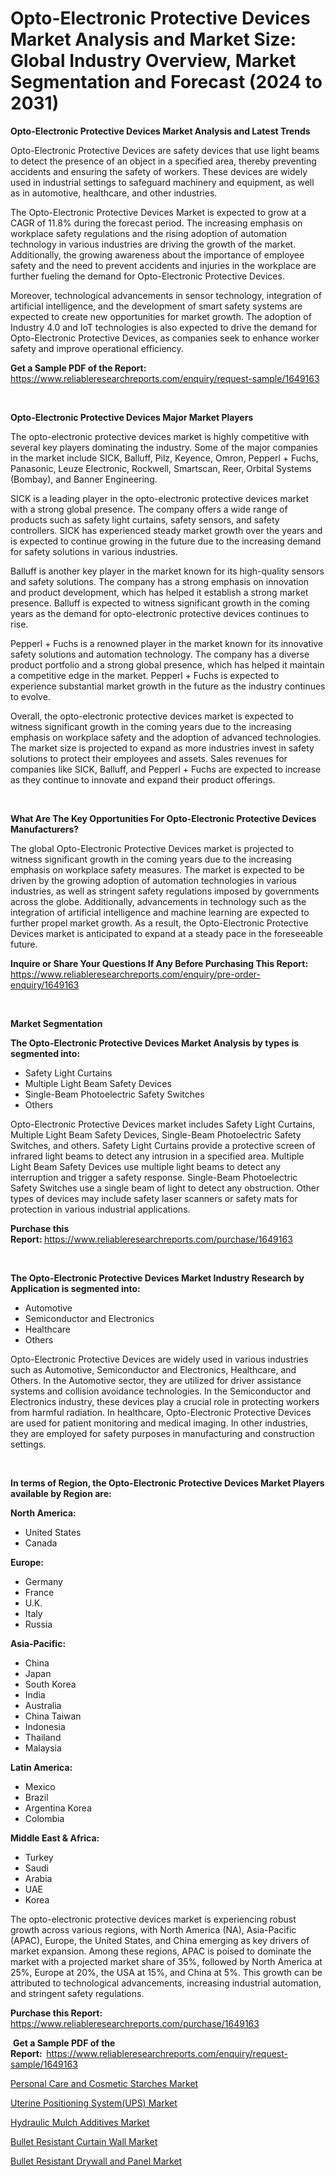 <p><h1>Opto-Electronic Protective Devices Market Analysis and Market Size: Global Industry Overview, Market Segmentation and Forecast (2024 to 2031)</h1></p><p><strong>Opto-Electronic Protective Devices Market Analysis and Latest Trends</strong></p>
<p><p>Opto-Electronic Protective Devices are safety devices that use light beams to detect the presence of an object in a specified area, thereby preventing accidents and ensuring the safety of workers. These devices are widely used in industrial settings to safeguard machinery and equipment, as well as in automotive, healthcare, and other industries.</p><p>The Opto-Electronic Protective Devices Market is expected to grow at a CAGR of 11.8% during the forecast period. The increasing emphasis on workplace safety regulations and the rising adoption of automation technology in various industries are driving the growth of the market. Additionally, the growing awareness about the importance of employee safety and the need to prevent accidents and injuries in the workplace are further fueling the demand for Opto-Electronic Protective Devices.</p><p>Moreover, technological advancements in sensor technology, integration of artificial intelligence, and the development of smart safety systems are expected to create new opportunities for market growth. The adoption of Industry 4.0 and IoT technologies is also expected to drive the demand for Opto-Electronic Protective Devices, as companies seek to enhance worker safety and improve operational efficiency.</p></p>
<p><strong>Get a Sample PDF of the Report:&nbsp;</strong> <a href="https://www.reliableresearchreports.com/enquiry/request-sample/1649163">https://www.reliableresearchreports.com/enquiry/request-sample/1649163</a></p>
<p>&nbsp;</p>
<p><strong>Opto-Electronic Protective Devices Major Market Players</strong></p>
<p><p>The opto-electronic protective devices market is highly competitive with several key players dominating the industry. Some of the major companies in the market include SICK, Balluff, Pilz, Keyence, Omron, Pepperl + Fuchs, Panasonic, Leuze Electronic, Rockwell, Smartscan, Reer, Orbital Systems (Bombay), and Banner Engineering.</p><p>SICK is a leading player in the opto-electronic protective devices market with a strong global presence. The company offers a wide range of products such as safety light curtains, safety sensors, and safety controllers. SICK has experienced steady market growth over the years and is expected to continue growing in the future due to the increasing demand for safety solutions in various industries.</p><p>Balluff is another key player in the market known for its high-quality sensors and safety solutions. The company has a strong emphasis on innovation and product development, which has helped it establish a strong market presence. Balluff is expected to witness significant growth in the coming years as the demand for opto-electronic protective devices continues to rise.</p><p>Pepperl + Fuchs is a renowned player in the market known for its innovative safety solutions and automation technology. The company has a diverse product portfolio and a strong global presence, which has helped it maintain a competitive edge in the market. Pepperl + Fuchs is expected to experience substantial market growth in the future as the industry continues to evolve.</p><p>Overall, the opto-electronic protective devices market is expected to witness significant growth in the coming years due to the increasing emphasis on workplace safety and the adoption of advanced technologies. The market size is projected to expand as more industries invest in safety solutions to protect their employees and assets. Sales revenues for companies like SICK, Balluff, and Pepperl + Fuchs are expected to increase as they continue to innovate and expand their product offerings.</p></p>
<p>&nbsp;</p>
<p><strong>What Are The Key Opportunities For Opto-Electronic Protective Devices Manufacturers?</strong></p>
<p><p>The global Opto-Electronic Protective Devices market is projected to witness significant growth in the coming years due to the increasing emphasis on workplace safety measures. The market is expected to be driven by the growing adoption of automation technologies in various industries, as well as stringent safety regulations imposed by governments across the globe. Additionally, advancements in technology such as the integration of artificial intelligence and machine learning are expected to further propel market growth. As a result, the Opto-Electronic Protective Devices market is anticipated to expand at a steady pace in the foreseeable future.</p></p>
<p><strong>Inquire or Share Your Questions If Any Before Purchasing This Report:</strong> <a href="https://www.reliableresearchreports.com/enquiry/pre-order-enquiry/1649163">https://www.reliableresearchreports.com/enquiry/pre-order-enquiry/1649163</a></p>
<p>&nbsp;</p>
<p><strong>Market Segmentation</strong></p>
<p><strong>The Opto-Electronic Protective Devices Market Analysis by types is segmented into:</strong></p>
<p><ul><li>Safety Light Curtains</li><li>Multiple Light Beam Safety Devices</li><li>Single-Beam Photoelectric Safety Switches</li><li>Others</li></ul></p>
<p><p>Opto-Electronic Protective Devices market includes Safety Light Curtains, Multiple Light Beam Safety Devices, Single-Beam Photoelectric Safety Switches, and others. Safety Light Curtains provide a protective screen of infrared light beams to detect any intrusion in a specified area. Multiple Light Beam Safety Devices use multiple light beams to detect any interruption and trigger a safety response. Single-Beam Photoelectric Safety Switches use a single beam of light to detect any obstruction. Other types of devices may include safety laser scanners or safety mats for protection in various industrial applications.</p></p>
<p><strong>Purchase this Report:&nbsp;</strong><a href="https://www.reliableresearchreports.com/purchase/1649163">https://www.reliableresearchreports.com/purchase/1649163</a></p>
<p>&nbsp;</p>
<p><strong>The Opto-Electronic Protective Devices Market Industry Research by Application is segmented into:</strong></p>
<p><ul><li>Automotive</li><li>Semiconductor and Electronics</li><li>Healthcare</li><li>Others</li></ul></p>
<p><p>Opto-Electronic Protective Devices are widely used in various industries such as Automotive, Semiconductor and Electronics, Healthcare, and Others. In the Automotive sector, they are utilized for driver assistance systems and collision avoidance technologies. In the Semiconductor and Electronics industry, these devices play a crucial role in protecting workers from harmful radiation. In healthcare, Opto-Electronic Protective Devices are used for patient monitoring and medical imaging. In other industries, they are employed for safety purposes in manufacturing and construction settings.</p></p>
<p>&nbsp;</p>
<p><strong>In terms of Region, the Opto-Electronic Protective Devices Market Players available by Region are:</strong></p>
<p>
    <p> <strong> North America: </strong>
        <ul>
            <li>United States</li>
            <li>Canada</li>
        </ul>
        </p> 
    <p> <strong> Europe: </strong>
        <ul>
            <li>Germany</li>
            <li>France</li>
            <li>U.K.</li>
            <li>Italy</li>
            <li>Russia</li>
        </ul>
        </p> 
    <p> <strong> Asia-Pacific: </strong>
        <ul>
            <li>China</li>
            <li>Japan</li>
            <li>South Korea</li>
            <li>India</li>
            <li>Australia</li>
            <li>China Taiwan</li>
            <li>Indonesia</li>
            <li>Thailand</li>
            <li>Malaysia</li>
        </ul>
        </p> 
    <p> <strong> Latin America: </strong>
        <ul>
            <li>Mexico</li>
            <li>Brazil</li>
            <li>Argentina Korea</li>
            <li>Colombia</li>
        </ul>
        </p> 
    <p> <strong> Middle East & Africa: </strong>
        <ul>
            <li>Turkey</li>
            <li>Saudi</li>
            <li>Arabia</li>
            <li>UAE</li>
            <li>Korea</li>
        </ul>
    </p>
    </p>
<p><p>The opto-electronic protective devices market is experiencing robust growth across various regions, with North America (NA), Asia-Pacific (APAC), Europe, the United States, and China emerging as key drivers of market expansion. Among these regions, APAC is poised to dominate the market with a projected market share of 35%, followed by North America at 25%, Europe at 20%, the USA at 15%, and China at 5%. This growth can be attributed to technological advancements, increasing industrial automation, and stringent safety regulations.</p></p>
<p><strong>Purchase this Report: </strong><a href="https://www.reliableresearchreports.com/purchase/1649163">https://www.reliableresearchreports.com/purchase/1649163</a></p>
<p>&nbsp;<strong>Get a Sample PDF of the Report:&nbsp;&nbsp;</strong><a href="https://www.reliableresearchreports.com/enquiry/request-sample/1649163">https://www.reliableresearchreports.com/enquiry/request-sample/1649163</a></p>
<p><strong></strong></p>
<p><p><a href="https://github.com/luckyshygirl/Market-Research-Report-List-3/blob/main/personal-care-and-cosmetic-starches-market.md">Personal Care and Cosmetic Starches Market</a></p><p><a href="https://github.com/JameTravis/Market-Research-Report-List-3/blob/main/uterine-positioning-systemups-market.md">Uterine Positioning System(UPS) Market</a></p><p><a href="https://github.com/vimar16th/Market-Research-Report-List-3/blob/main/hydraulic-mulch-additives-market.md">Hydraulic Mulch Additives Market</a></p><p><a href="https://github.com/pgtimber/Market-Research-Report-List-1/blob/main/bullet-resistant-curtain-wall-market.md">Bullet Resistant Curtain Wall Market</a></p><p><a href="https://github.com/lataunyatinikmelvin59ilbd0dv/Market-Research-Report-List-1/blob/main/bullet-resistant-drywall-and-panel-market.md">Bullet Resistant Drywall and Panel Market</a></p></p>